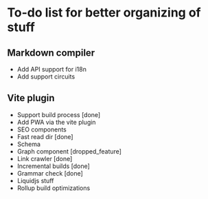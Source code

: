 # To-do list for better organizing of stuff

## Markdown compiler

- Add API support for i18n
- Add support circuits

## Vite plugin

- Support build process [done]
- Add PWA via the vite plugin
- SEO components 
- Fast read dir [done]
- Schema
- Graph component [dropped_feature]
- Link crawler [done]
- Incremental builds [done]
- Grammar check [done]
- Liquidjs stuff
- Rollup build optimizations
